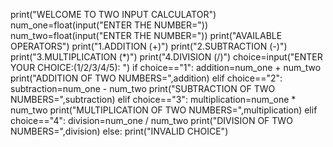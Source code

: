
print("WELCOME TO TWO INPUT CALCULATOR")
num_one=float(input("ENTER THE NUMBER="))
num_two=float(input("ENTER THE NUMBER="))
print("AVAILABLE OPERATORS")
print("1.ADDITION (+)")
print("2.SUBTRACTION (-)")
print("3.MULTIPLICATION (*)")
print("4.DIVISION (/)")
choice=input("ENTER YOUR CHOICE:(1/2/3/4/5): ")
if choice=="1":
    addition=num_one + num_two
    print("ADDITION OF TWO NUMBERS=",addition)
elif choice=="2":
    subtraction=num_one - num_two
    print("SUBTRACTION OF TWO NUMBERS=",subtraction)
elif choice=="3":
    multiplication=num_one * num_two
    print("MULTIPLICATION OF TWO NUMBERS=",multiplication)
elif choice=="4":
    division=num_one / num_two
    print("DIVISION OF TWO NUMBERS=",division)
else:
    print("INVALID CHOICE")
